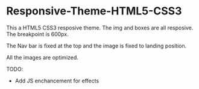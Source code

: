 Responsive-Theme-HTML5-CSS3
===========================

This a HTML5 CSS3 resposive theme. The img and boxes are all resposive.
The breakpoint is 600px.

The Nav bar is fixed at the top and the image is fixed to landing position.

All the images are optimized.

TODO:
  - Add JS enchancement for effects